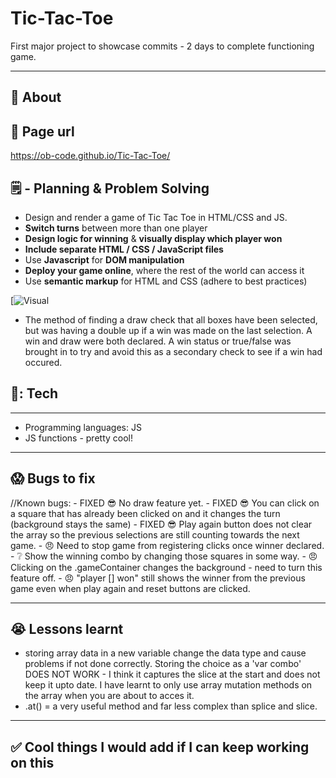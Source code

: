 # Tic-Tac-Toe
First major project to showcase commits - 2 days to complete functioning game. 

 ---
## :page_facing_up: About

## :fishing_pole_and_fish: Page url
https://ob-code.github.io/Tic-Tac-Toe/ 



## 🗒️ - Planning & Problem Solving
- Design and render a game of Tic Tac Toe in HTML/CSS and JS. 
- **Switch turns** between more than one player
- **Design logic for winning** & **visually display which player won**
- **Include separate HTML / CSS / JavaScript files**
- Use **Javascript** for **DOM manipulation**
- **Deploy your game online**, where the rest of the world can access it
- Use **semantic markup** for HTML and CSS (adhere to best practices)

[![Visual]( )

- The method of finding a draw check that all boxes have been selected, but was having a double up if a win was made on the last selection. A win and draw were both declared. A win status or true/false was brought in to try and avoid this as a secondary check to see if a win had occured. 

## 🧰: Tech
---
- Programming languages: JS
- JS functions - pretty cool!
---

## :scream: Bugs to fix
//Known bugs:
    - FIXED :sunglasses: No draw feature yet.
    - FIXED :sunglasses: You can click on a square that has already been clicked on and it changes the turn (background stays the same)
    - FIXED :sunglasses: Play again button does not clear the array so the previous selections are still counting towards the next game. 
    - :angry: Need to stop game from registering clicks once winner declared. 
    - :grey_question: Show the winning combo by changing those squares in some way.
    - :angry: Clicking on the .gameContainer changes the background - need to turn this feature off. 
    - :angry: "player [] won" still shows the winner from the previous game even when play again and reset buttons are clicked. 


---
## :sob: Lessons learnt
- storing array data in a new variable change the data type and cause problems if not done correctly.
    Storing the choice as a 'var combo' DOES NOT WORK - I think it captures the slice at the start and does not keep it upto date. I have learnt to only use array mutation methods on the array when you are about to acces it. 
- .at() = a very useful method and far less complex than splice and slice. 
---
## :white_check_mark: Cool things I would add if I can keep working on this
